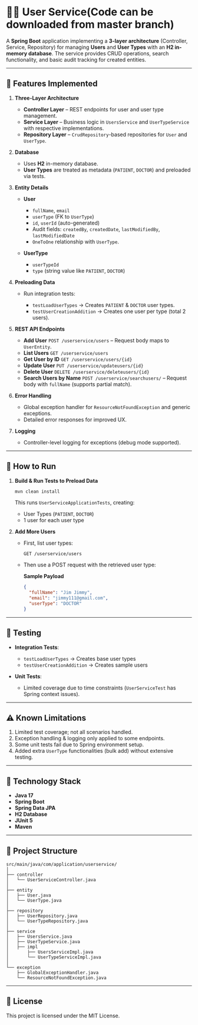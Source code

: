 # 🧑‍💼 User Service(Code can be downloaded from master branch)

A **Spring Boot** application implementing a **3-layer architecture** (Controller, Service, Repository) for managing **Users** and **User Types** with an **H2 in-memory database**. The service provides CRUD operations, search functionality, and basic audit tracking for created entities.

---

## 📌 Features Implemented

1. **Three-Layer Architecture**

   * **Controller Layer** – REST endpoints for user and user type management.
   * **Service Layer** – Business logic in `UsersService` and `UserTypeService` with respective implementations.
   * **Repository Layer** – `CrudRepository`-based repositories for `User` and `UserType`.

2. **Database**

   * Uses **H2** in-memory database.
   * **User Types** are treated as metadata (`PATIENT`, `DOCTOR`) and preloaded via tests.

3. **Entity Details**

   * **User**

     * `fullName`, `email`
     * `userType` (FK to `UserType`)
     * `id`, `userId` (auto-generated)
     * Audit fields: `createdBy`, `createdDate`, `lastModifiedBy`, `lastModifiedDate`
     * `OneToOne` relationship with `UserType`.
   * **UserType**

     * `userTypeId`
     * `type` (string value like `PATIENT`, `DOCTOR`)

4. **Preloading Data**

   * Run integration tests:

     * `testLoadUserTypes` → Creates `PATIENT` & `DOCTOR` user types.
     * `testUserCreationAddition` → Creates one user per type (total 2 users).

5. **REST API Endpoints**

   * **Add User**
     `POST /userservice/users` – Request body maps to `UserEntity`.
   * **List Users**
     `GET /userservice/users`
   * **Get User by ID**
     `GET /userservice/users/{id}`
   * **Update User**
     `PUT /userservice/updateusers/{id}`
   * **Delete User**
     `DELETE /userservice/deleteusers/{id}`
   * **Search Users by Name**
     `POST /userservice/searchusers/` – Request body with `fullName` (supports partial match).

6. **Error Handling**

   * Global exception handler for `ResourceNotFoundException` and generic exceptions.
   * Detailed error responses for improved UX.

7. **Logging**

   * Controller-level logging for exceptions (debug mode supported).

---

## 🚀 How to Run

1. **Build & Run Tests to Preload Data**

   ```bash
   mvn clean install
   ```

   This runs `UserServiceApplicationTests`, creating:

   * User Types (`PATIENT`, `DOCTOR`)
   * 1 user for each user type

2. **Add More Users**

   * First, list user types:

     ```http
     GET /userservice/users
     ```
   * Then use a POST request with the retrieved user type:

     **Sample Payload**

     ```json
     {
       "fullName": "Jim Jimmy",
       "email": "jimmy111@gmail.com",
       "userType": "DOCTOR"
     }
     ```

---

## 🧪 Testing

* **Integration Tests**:

  * `testLoadUserTypes` → Creates base user types
  * `testUserCreationAddition` → Creates sample users
* **Unit Tests**:

  * Limited coverage due to time constraints (`UserServiceTest` has Spring context issues).

---

## ⚠️ Known Limitations

1. Limited test coverage; not all scenarios handled.
2. Exception handling & logging only applied to some endpoints.
3. Some unit tests fail due to Spring environment setup.
4. Added extra `UserType` functionalities (bulk add) without extensive testing.

---

## 📌 Technology Stack

* **Java 17**
* **Spring Boot**
* **Spring Data JPA**
* **H2 Database**
* **JUnit 5**
* **Maven**

---

## 📂 Project Structure

```
src/main/java/com/application/userservice/
│
├── controller
│   └── UserServiceController.java
│
├── entity
│   ├── User.java
│   └── UserType.java
│
├── repository
│   ├── UserRepository.java
│   └── UserTypeRepository.java
│
├── service
│   ├── UsersService.java
│   ├── UserTypeService.java
│   ├── impl
│       ├── UsersServiceImpl.java
│       └── UserTypeServiceImpl.java
│
└── exception
    ├── GlobalExceptionHandler.java
    └── ResourceNotFoundException.java
```

---

## 📜 License

This project is licensed under the MIT License.

